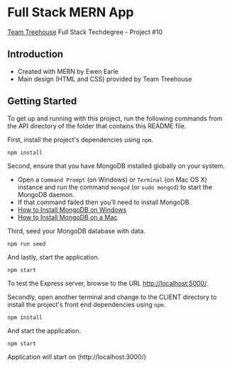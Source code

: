# Full Stack MERN App

<a href="https://teamtreehouse.com" target="_blank">Team Treehouse</a> Full Stack Techdegree - Project #10

## Introduction

* Created with MERN by Ewen Earle
* Main design (HTML and CSS) provided by Team Treehouse

## Getting Started

To get up and running with this project, run the following commands from the API directory of the folder that contains this README file.

First, install the project's dependencies using `npm`.

```
npm install

```

Second, ensure that you have MongoDB installed globally on your system.

* Open a `Command Prompt` (on Windows) or `Terminal` (on Mac OS X) instance and run the command `mongod` (or `sudo mongod`) to start the MongoDB daemon.
* If that command failed then you’ll need to install MongoDB.
* [How to Install MongoDB on Windows](http://treehouse.github.io/installation-guides/windows/mongo-windows.html)
* [How to Install MongoDB on a Mac](http://treehouse.github.io/installation-guides/mac/mongo-mac.html)

Third, seed your MongoDB database with data.

```
npm run seed
```

And lastly, start the application.

```
npm start
```

To test the Express server, browse to the URL [http://localhost:5000/](http://localhost:5000/).

Secondly, open another terminal and change to the CLIENT directory to install the project's front end dependencies using `npm`.

```
npm install

```
And start the application.

```
npm start
```

Application will start on (http://localhost:3000/)